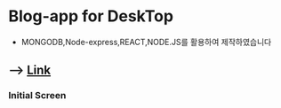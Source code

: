 # Blog-app for DeskTop

- MONGODB,Node-express,REACT,NODE.JS를 활용하여 제작하였습니다

## --> [Link](https://kdn0325.github.io/blog-app/)

### Initial Screen
